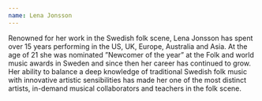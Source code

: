 ```yaml
---
name: Lena Jonsson
---
```


Renowned for her work in the Swedish folk scene, Lena Jonsson has spent over 15 years performing in the US, UK, Europe, Australia and Asia. At the age of 21 she was nominated ”Newcomer of the year” at the Folk and world music awards in Sweden and since then her career has continued to grow. Her ability to balance a deep knowledge of traditional Swedish folk music with innovative artistic sensibilities has made her one of the most distinct artists, in-demand musical collaborators and teachers in the folk scene.
